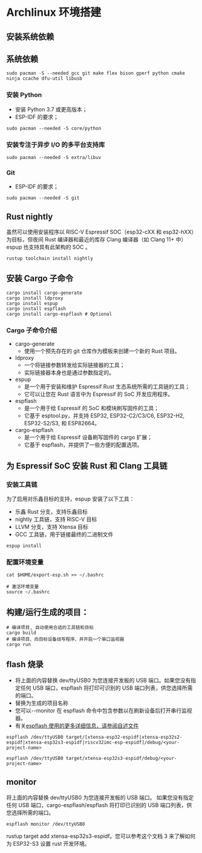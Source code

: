 # Archlinux 环境搭建

## 安装系统依赖

## 系统依赖

```shell
sudo pacman -S --needed gcc git make flex bison gperf python cmake ninja ccache dfu-util libusb
```

### 安装 Python

- 安装 Python 3.7 或更高版本；
- ESP-IDF 的要求；

```shell
sudo pacman --needed -S core/python
```

### 安装专注于异步 I/O 的多平台支持库

```shell
sudo pacman --needed -S extra/libuv
```

### Git

- ESP-IDF 的要求；

```shell
sudo pacman --needed -S git
```

## Rust nightly

虽然可以使用安装程序以 RISC-V Espressif SOC（esp32-cXX 和 esp32-hXX）为目标，但夜间 Rust 编译器和最近的库存 Clang 编译器（如 Clang 11+ 中）espup 也支持具有此架构的 SOC 。

```shell
rustup toolchain install nightly
```

## 安装 Cargo 子命令

```shell
cargo install cargo-generate
cargo install ldproxy
cargo install espup
cargo install espflash
cargo install cargo-espflash # Optional
```

### Cargo 子命令介绍

- cargo-generate
  - 使用一个预先存在的 git 仓库作为模板来创建一个新的 Rust 项目。
- ldproxy
  - 一个将链接参数转发给实际链接器的工具；
  - 实际链接器本身也是通过参数指定的。
- espup
  - 是一个用于安装和维护 Espressif Rust 生态系统所需的工具链的工具；
  - 它可以让您在 Rust 语言中为 Espressif 的 SoC 开发应用程序。
- espflash
  - 是一个用于给 Espressif 的 SoC 和模块刷写固件的工具；
  - 它基于 esptool.py，并支持 ESP32, ESP32-C2/C3/C6, ESP32-H2, ESP32-S2/S3, 和 ESP82664。
- cargo-espflash
  - 是一个用于给 Espressif 设备刷写固件的 cargo 扩展；
  - 它基于 espflash，并提供了一些方便的配置选项。

## 为 Espressif SoC 安装 Rust 和 Clang 工具链

### 安装工具链

为了启用对乐鑫目标的支持，espup 安装了以下工具：

- 乐鑫 Rust 分支，支持乐鑫目标
- nightly 工具链，支持 RISC-V 目标
- LLVM 分支，支持 Xtensa 目标
- GCC 工具链，用于链接最终的二进制文件

```shell
espup install
```

### 配置环境变量

```shell
cat $HOME/export-esp.sh >> ~/.bashrc
```

```shell
# 激活环境变量
source ~/.bashrc
```

## 构建/运行生成的项目：

```shell
# 编译项目, 自动使用合适的工具链和目标
cargo build
# 编译项目、向目标设备烧写程序、并开启一个串口监视器
cargo run
```

## flash 烧录

- 将上面的内容替换 dev/ttyUSB0 为您连接开发板的 USB 端口。如果您没有指定任何 USB 端口，espflash 将打印可识别的 USB 端口列表，供您选择所需的端口。
- 替换<your-project-name>为生成的项目名称
- 您可以--monitor 在 espflash 命令中包含参数以在刷新设备后打开串行监视器。
- 有关[espflash 使用的更多详细信息，请参阅自述文件](https://github.com/esp-rs/espflash/tree/main/espflash#usage)

```shell
espflash /dev/ttyUSB0 target/[xtensa-esp32-espidf|xtensa-esp32s2-espidf|xtensa-esp32s3-espidf|riscv32imc-esp-espidf]/debug/<your-project-name>

espflash /dev/ttyUSB0 target/xtensa-esp32s3-espidf/debug/<your-project-name>
```

## monitor

将上面的内容替换 dev/ttyUSB0 为您连接开发板的 USB 端口。
如果您没有指定任何 USB 端口，cargo-espflash/espflash 将打印已识别的 USB 端口列表，供您选择所需的端口。

```shell
espflash monitor /dev/ttyUSB0
```

rustup target add xtensa-esp32s3-espidf。您可以参考这个文档 3 来了解如何为 ESP32-S3 设置 rust 开发环境。
